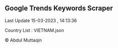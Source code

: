 

## Google Trends Keywords Scraper 
 
Last Update 15-03-2023 , 14:13:36

Country List :
VIETNAM.json



© Abdul Muttaqin 
